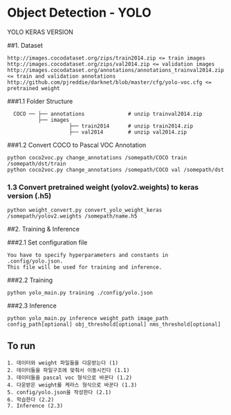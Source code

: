# Object Detection - YOLO

YOLO KERAS VERSION

##1. Dataset

```
http://images.cocodataset.org/zips/train2014.zip <= train images
http://images.cocodataset.org/zips/val2014.zip <= validation images
http://images.cocodataset.org/annotations/annotations_trainval2014.zip <= train and validation annotations
http://github.com/pjreddie/darknet/blob/master/cfg/yolo-voc.cfg <= pretrained weight
```

###1.1 Folder Structure

      COCO ── ├── annotations              # unzip trainval2014.zip
              ├── images          
                        ├── train2014      # unzip train2014.zip
                        ├── val2014        # unzip val2014.zip


###1.2 Convert COCO to Pascal VOC Annotation

```
python coco2voc.py change_annotations /somepath/COCO train /somepath/dst/train
python coco2voc.py change_annotations /somepath/COCO val /somepath/dst
```

### 1.3 Convert pretrained weight (yolov2.weights) to keras version (.h5)

```
python weight_convert.py convert_yolo_weight_keras /somepath/yolov2.weights /somepath/name.h5
```

##2. Training & Inference

###2.1 Set configuration file 
```
You have to specify hyperparameters and constants in .config/yolo.json. 
This file will be used for training and inference.
```

###2.2 Training
```
python yolo_main.py training ./config/yolo.json
```

###2.3 Inference
```
python yolo_main.py inference weight_path image_path config_path[optional] obj_threshold[optional] nms_threshold[optional]
```

## To run
```
1. 데이터와 weight 파일들을 다운받는다 (1)
2. 데이터들을 파일구조에 맞춰서 이동시킨다 (1.1)
3. 데이터들을 pascal voc 형식으로 바꾼다 (1.2)
4. 다운받은 weight를 케라스 형식으로 바꾼다 (1.3)
5. config/yolo.json을 작성한다 (2.1)
6. 학습한다 (2.2)
7. Inference (2.3)
```